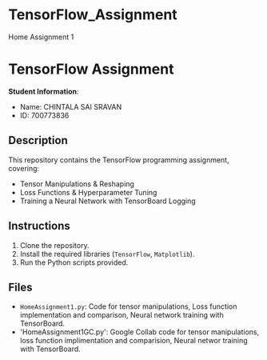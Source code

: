 # TensorFlow_Assignment
Home Assignment 1

# TensorFlow Assignment

**Student Information**:
- Name: CHINTALA SAI SRAVAN
- ID: 700773836

## Description
This repository contains the TensorFlow programming assignment, covering:
- Tensor Manipulations & Reshaping
- Loss Functions & Hyperparameter Tuning
- Training a Neural Network with TensorBoard Logging

## Instructions
1. Clone the repository.
2. Install the required libraries (`TensorFlow`, `Matplotlib`).
3. Run the Python scripts provided.

## Files
- `HomeAssignment1.py`: Code for tensor manipulations, Loss function implementation and comparison, Neural network training with TensorBoard.
- 'HomeAssignment1GC.py': Google Collab code for tensor manipulations, loss function implimentation and comparision, Neural networ training with TensorBoard.
